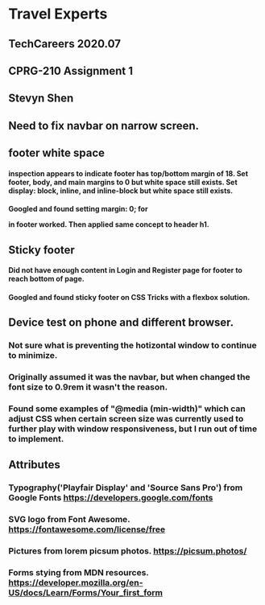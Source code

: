 # Travel Experts 
## TechCareers 2020.07
## CPRG-210 Assignment 1
## Stevyn Shen




## Need to fix navbar on narrow screen.


## footer white space
#### inspection appears to indicate footer has top/bottom margin of 18. Set footer, body, and main margins to 0 but white space still exists. Set display: block, inline, and inline-block but white space still exists.
#### Googled and found setting margin: 0; for <p> in footer worked. Then applied same concept to header h1.

## Sticky footer
#### Did not have enough content in Login and Register page for footer to reach bottom of page.
#### Googled and found sticky footer on CSS Tricks with a flexbox solution.

## Device test on phone and different browser.

### Not sure what is preventing the hotizontal window to continue to minimize.
### Originally assumed it was the navbar, but when changed the font size to 0.9rem it wasn't the reason.

### Found some examples of "@media (min-width)" which can adjust CSS when certain screen size was currently used to further play with window responsiveness, but I run out of time to implement.



## Attributes 
### Typography('Playfair Display' and 'Source Sans Pro') from Google Fonts https://developers.google.com/fonts
### SVG logo from Font Awesome. https://fontawesome.com/license/free
### Pictures from lorem picsum photos. https://picsum.photos/
### Forms stying from MDN resources. https://developer.mozilla.org/en-US/docs/Learn/Forms/Your_first_form








